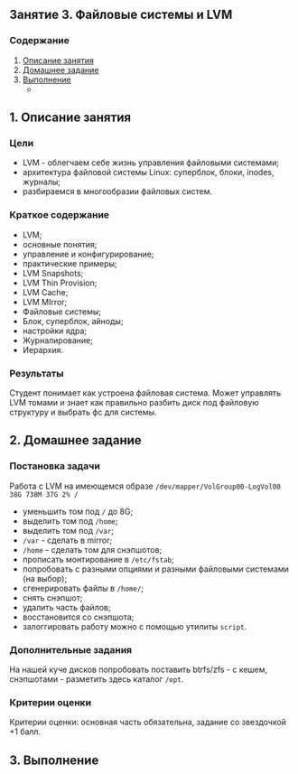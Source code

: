 ## Занятие 3. Файловые системы и LVM

### Содержание
1. [Описание занятия](#description)  
2. [Домашнее задание](#homework)  
3. [Выполнение](#exec)
   - [](#)  
    
      
## 1. Описание занятия <a name="description"></a>
### Цели
- LVM - облегчаем себе жизнь управления файловыми системами;  
- архитектура файловой системы Linux: суперблок, блоки, inodes, журналы;  
- разбираемся в многообразии файловых систем.

### Краткое содержание  
- LVM;  
- основные понятия;  
- управление и конфигурирование;  
- практические примеры;  
- LVM Snapshots;  
- LVM Thin Provision;  
- LVM Cache;  
- LVM MIrror;  
- Файловые системы;  
- Блок, суперблок, айноды;  
- настройки ядра;  
- Журналирование;  
- Иерархия. 

### Результаты  
Студент понимает как устроена файловая система. Может управлять LVM томами и знает как правильно разбить диск под файловую структуру и выбрать фс для системы.  

## 2. Домашнее задание  <a name="homework"></a>
### Постановка задачи  
Работа с LVM на имеющемся образе `/dev/mapper/VolGroup00-LogVol00 38G 738M 37G 2% /`
- уменьшить том под `/` до 8G;  
- выделить том под `/home`;  
- выделить том под `/var`;  
- `/var` - сделать в mirror;  
- `/home` - сделать том для снэпшотов;  
- прописать монтирование в `/etc/fstab`;  
- попробовать с разными опциями и разными файловыми системами (на выбор);  
- сгенерировать файлы в `/home/`;  
- снять снэпшот;  
- удалить часть файлов;  
- восстановится со снэпшота;  
- залоггировать работу можно с помощью утилиты `script`.

### Дополнительные задания  
На нашей куче дисков попробовать поставить btrfs/zfs - с кешем, снэпшотами - разметить здесь каталог `/opt`.

### Критерии оценки  
Критерии оценки: основная часть обязательна, задание со звездочкой +1 балл. 

## 3. Выполнение <a name="exec"></a>  
